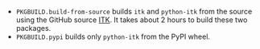 * `PKGBUILD.build-from-source` builds `itk` and `python-itk` from the source using the GitHub source [ITK](https://github.com/InsightSoftwareConsortium/ITK/). It takes about 2 hours to build these two packages.
* `PKGBUILD.pypi` builds only `python-itk` from the PyPI wheel.
